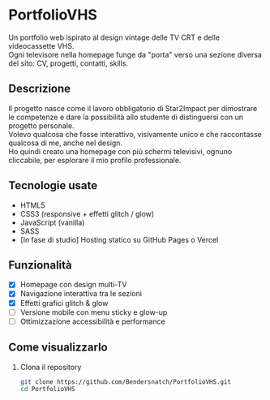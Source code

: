 # PortfolioVHS

Un portfolio web ispirato al design vintage delle TV CRT e delle videocassette VHS.  
Ogni televisore nella homepage funge da "porta" verso una sezione diversa del sito: CV, progetti, contatti, skills.

## Descrizione

Il progetto nasce come il lavoro obbligatorio di Star2Impact per dimostrare le competenze e dare la possibilità allo studente di distinguersi con un progetto personale.  
Volevo qualcosa che fosse interattivo, visivamente unico e che raccontasse qualcosa di me, anche nel design.  
Ho quindi creato una homepage con più schermi televisivi, ognuno cliccabile, per esplorare il mio profilo professionale.

## Tecnologie usate

- HTML5
- CSS3 (responsive + effetti glitch / glow)
- JavaScript (vanilla)
- SASS
- [In fase di studio] Hosting statico su GitHub Pages o Vercel

## Funzionalità

- [x] Homepage con design multi-TV
- [x] Navigazione interattiva tra le sezioni
- [x] Effetti grafici glitch & glow
- [ ] Versione mobile con menu sticky e glow-up
- [ ] Ottimizzazione accessibilità e performance

## Come visualizzarlo

1. Clona il repository  
   ```bash
   git clone https://github.com/Bendersnatch/PortfolioVHS.git
   cd PortfolioVHS

